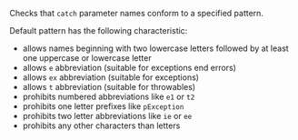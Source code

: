 Checks that `catch` parameter names conform to a specified pattern.

Default pattern has the following characteristic:

-   allows names beginning with two lowercase letters followed by at
    least one uppercase or lowercase letter
-   allows `e` abbreviation (suitable for exceptions end errors)
-   allows `ex` abbreviation (suitable for exceptions)
-   allows `t` abbreviation (suitable for throwables)
-   prohibits numbered abbreviations like `e1` or `t2`
-   prohibits one letter prefixes like `pException`
-   prohibits two letter abbreviations like `ie` or `ee`
-   prohibits any other characters than letters